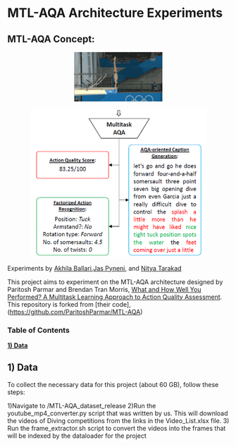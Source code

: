
# MTL-AQA Architecture Experiments

## MTL-AQA Concept:

<p align="center"> <img src="diving_sample.gif?raw=true" alt="diving_video" width="200"/> </p>
<p align="center"> <img src="mtlaqa_concept.png?raw=true" alt="mtl_net" width="400"/> </p>


Experiments by [Akhila Ballari](https://github.com/aballari9),[Jas Pyneni](https://github.com/jpyneni3), and [Nitya Tarakad](https://github.com/nitarakad)

This project aims to experiment on the MTL-AQA architecture designed by Paritosh Parmar and Brendan Tran Morris, [What and How Well You Performed? A Multitask Learning Approach to Action Quality Assessment](https://arxiv.org/abs/1904.04346). This repository is forked from [their code],(https://github.com/ParitoshParmar/MTL-AQA)



### Table of Contents
**[1) Data](#1-data-collection)**<br>
<!-- **[2) Data Pre-Processing/Cleaning](#2-data-pre-processingcleaning)**<br>
**[3) Data Augmentation](#3-data-augmentation)**<br>
**[4) Models](#4-models)**<br>
**[5) Experiment Outputs](#5-experiment-outputs)**<br>
**[6) Web App](#6-web-app)**<br> -->


## 1) Data
To collect the necessary data for this project (about 60 GB), follow these steps:

1)Navigate to /MTL-AQA_dataset_release
2)Run the youtube_mp4_converter.py script that was written by us. This will download the videos of Diving competitions from the links in the Video_List.xlsx file.
3) Run the frame_extractor.sh script to convert the videos into the frames that will be indexed by the dataloader for the project
